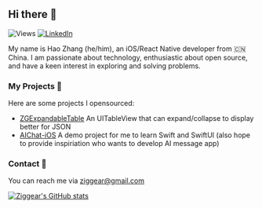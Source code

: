 ## Hi there 👋

![Views](https://komarev.com/ghpvc/?username=ziggear) [![LinkedIn](https://img.shields.io/badge/-LinkedIn-5c5c5c?&logo=Linkedin&?logoColor=white&link=https://www.linkedin.com/in/hao-zhang-ios/)](https://www.linkedin.com/in/hao-zhang-ios/)


My name is Hao Zhang (he/him), an iOS/React Native developer from 🇨🇳 China. 
I am passionate about technology, enthusiastic about open source, and have a keen interest in exploring and solving problems.

### My Projects 📒

Here are some projects I opensourced:

- [ZGExpandableTable](https://github.com/ziggear/ZGExpandableTable/) An UITableView that can expand/collapse to display better for JSON
- [AIChat-iOS](https://github.com/ziggear/AIChat-iOS) A demo project for me to learn Swift and SwiftUI (also hope to provide inspiriation who wants to develop AI message app)

### Contact 📮

You can reach me via ziggear@gmail.com

[![Ziggear's GitHub stats](https://github-readme-stats.vercel.app/api?username=ziggear)](https://github.com/ziggear/github-readme-stats)
